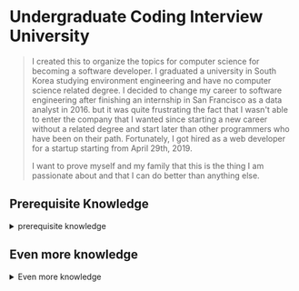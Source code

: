 # Undergraduate Coding Interview University

> I created this to organize the topics for computer science for becoming a software developer. I graduated a university in South Korea studying environment engineering and have no computer science related degree. I decided to change my career to software engineering after finishing an internship in San Francisco as a data analyst in 2016. but it was quite frustrating the fact that I wasn't able to enter the company that I wanted since starting a new career without a related degree and start later than other programmers who have been on their path. Fortunately, I got hired as a web developer for a startup starting from April 29th, 2019.
> 
> I want to prove myself and my family that this is the thing I am passionate about and that I can do better than anything else.

## Prerequisite Knowledge

<details>
<summary>prerequisite knowledge</summary><br>
    
- [ ] **How computers process programs**
    - [ ] [How CPU executes program (video)](https://www.youtube.com/watch?v=XM4lGflQFvA) > [summary](prerequisite-knowledge/how-computers-process-programs.md)

</details>

## Even more knowledge

<details>
<summary>Even more knowledge</summary><br>

- **Dynamic Programming** 
-  [ ] [Dynamic Programming](even-more-knowledge/dynamic-programming/dynamic-programming.md)
    - [ ] [Fibonacci](even-more-knowledge/dynamic-programming/source-code/Fibonacci.java) 
    - [ ] [Fibonacci Tabulation](even-more-knowledge/dynamic-programming/source-code/FactorialTabulation.java) 
    - [ ] [Fibonacci Memoization](even-more-knowledge/dynamic-programming/source-code/FactorialMemoization.java) 
    - [ ] [Floyd Warshall](even-more-knowledge/dynamic-programming/source-code/FloydWarshall.java) 
</details>
